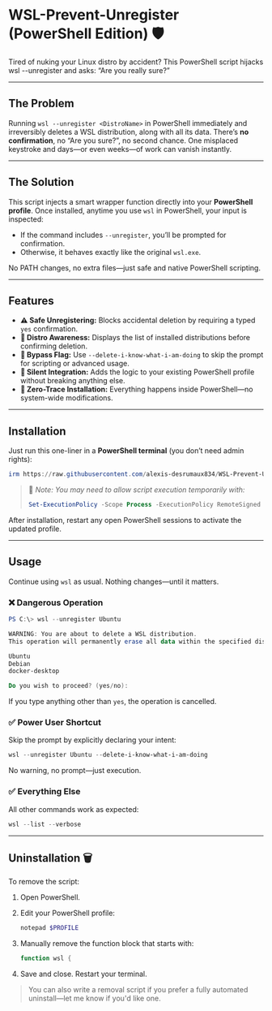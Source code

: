 # WSL-Prevent-Unregister (PowerShell Edition) 🛡️

Tired of nuking your Linux distro by accident? This PowerShell script hijacks wsl --unregister and asks: “Are you really sure?”

---

## The Problem

Running `wsl --unregister <DistroName>` in PowerShell immediately and irreversibly deletes a WSL distribution, along with all its data. There’s **no confirmation**, no “Are you sure?”, no second chance. One misplaced keystroke and days—or even weeks—of work can vanish instantly.

---

## The Solution

This script injects a smart wrapper function directly into your **PowerShell profile**. Once installed, anytime you use `wsl` in PowerShell, your input is inspected:

- If the command includes `--unregister`, you’ll be prompted for confirmation.
- Otherwise, it behaves exactly like the original `wsl.exe`.

No PATH changes, no extra files—just safe and native PowerShell scripting.

---

## Features

- **⚠️ Safe Unregistering:** Blocks accidental deletion by requiring a typed `yes` confirmation.
- **🧾 Distro Awareness:** Displays the list of installed distributions before confirming deletion.
- **🚀 Bypass Flag:** Use `--delete-i-know-what-i-am-doing` to skip the prompt for scripting or advanced usage.
- **👻 Silent Integration:** Adds the logic to your existing PowerShell profile without breaking anything else.
- **🔧 Zero-Trace Installation:** Everything happens inside PowerShell—no system-wide modifications.

---

## Installation

Just run this one-liner in a **PowerShell terminal** (you don’t need admin rights):

```powershell
irm https://raw.githubusercontent.com/alexis-desrumaux834/WSL-Prevent-Unregister/refs/heads/main/install-wsl-protect.ps1 | iex
```

> 🔐 *Note: You may need to allow script execution temporarily with:*
> 
> ```powershell
> Set-ExecutionPolicy -Scope Process -ExecutionPolicy RemoteSigned
> ```

After installation, restart any open PowerShell sessions to activate the updated profile.

---

## Usage

Continue using `wsl` as usual. Nothing changes—until it matters.

### ❌ Dangerous Operation

```powershell
PS C:\> wsl --unregister Ubuntu

WARNING: You are about to delete a WSL distribution.
This operation will permanently erase all data within the specified distribution.

Ubuntu
Debian
docker-desktop

Do you wish to proceed? (yes/no): 
```

If you type anything other than `yes`, the operation is cancelled.

### ✅ Power User Shortcut

Skip the prompt by explicitly declaring your intent:

```powershell
wsl --unregister Ubuntu --delete-i-know-what-i-am-doing
```

No warning, no prompt—just execution.

### ✅ Everything Else

All other commands work as expected:

```powershell
wsl --list --verbose
```

---

## Uninstallation 🗑️

To remove the script:

1. Open PowerShell.
2. Edit your PowerShell profile:

    ```powershell
    notepad $PROFILE
    ```

3. Manually remove the function block that starts with:

    ```powershell
    function wsl {
    ```

4. Save and close. Restart your terminal.

> You can also write a removal script if you prefer a fully automated uninstall—let me know if you'd like one.
